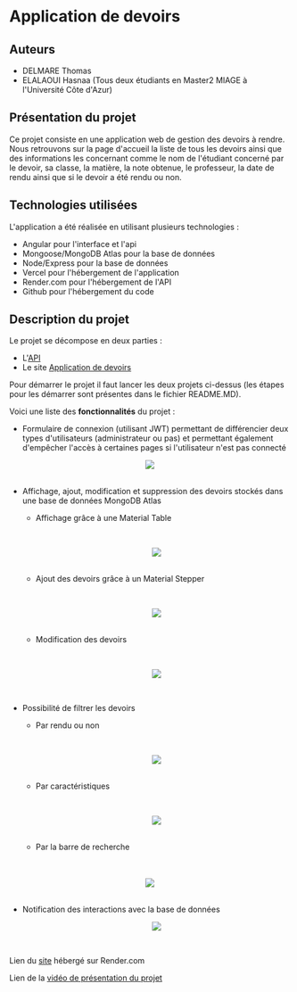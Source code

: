 # Application de devoirs

## Auteurs 
- DELMARE Thomas
- ELALAOUI Hasnaa
(Tous deux étudiants en Master2 MIAGE à l'Université Côte d'Azur)

## Présentation du projet
Ce projet consiste en une application web de gestion des devoirs à rendre. 
Nous retrouvons sur la page d'accueil la liste de tous les devoirs ainsi que des informations les concernant comme le nom de l'étudiant concerné par le devoir, sa classe, la matière, la note obtenue, le professeur, la date de rendu ainsi que si le devoir a été rendu ou non. 

## Technologies utilisées
L'application a été réalisée en utilisant plusieurs technologies : 
- Angular pour l'interface et l'api
- Mongoose/MongoDB Atlas pour la base de données
- Node/Express pour la base de données
- Vercel pour l'hébergement de l'application
- Render.com pour l'hébergement de l'API
- Github pour l'hébergement du code

## Description du projet
Le projet se décompose en deux parties :
- L'[API](https://github.com/ThomasDELMARE/Angular/tree/main/api)
- Le site [Application de devoirs](https://github.com/ThomasDELMARE/Angular/tree/main/assignments) 

Pour démarrer le projet il faut lancer les deux projets ci-dessus (les étapes pour les démarrer sont présentes dans le fichier README.MD).

Voici une liste des **fonctionnalités** du projet :

- Formulaire de connexion (utilisant JWT) permettant de différencier deux types d'utilisateurs (administrateur ou pas) et permettant également d'empêcher l'accès à certaines pages si l'utilisateur n'est pas connecté

<div align="center">
  <img src="https://media.giphy.com/media/okJ6a0kgudjJKFpnVQ/giphy.gif"/>
</div>
<br>


- Affichage, ajout, modification et suppression des devoirs stockés dans une base de données MongoDB Atlas

    - Affichage grâce à une Material Table

    <br><div align="center">
        <img src="https://media.giphy.com/media/gAabVOAVroj5TgcM7G/giphy.gif"/>
    </div><br>

    - Ajout des devoirs grâce à un Material Stepper

    <br><div align="center">
        <img src="https://media.giphy.com/media/ocOe2gcFFG2FEI9nHO/giphy.gif"/>
    </div><br>

    - Modification des devoirs

    <br><div align="center">
        <img src="https://media.giphy.com/media/he5kRhRdZqSeYl5ru9/giphy.gif"/>
    </div><br>

- Possibilité de filtrer les devoirs
    
    - Par rendu ou non

    <br><div align="center">
        <img src="https://media.giphy.com/media/ykkANdVV5bu4olu0C8/giphy.gif"/>
    </div><br>

    - Par caractéristiques

    <br><div align="center">
        <img src="https://media.giphy.com/media/L6jWjwmZnG8F0HmjIq/giphy.gif"/>
    </div><br>

    - Par la barre de recherche
<br>
<br>
    <div align="center">
        <img src="https://media.giphy.com/media/aaIfJ4Zb3hgptEptrA/giphy.gif"/>
    </div><br>

- Notification des interactions avec la base de données

    <div align="center">
            <img src="https://media.giphy.com/media/gDUeMBPVB9lNWlit3N/giphy.gif"/>
    </div>

<br>

Lien du [site](https://devoir.onrender.com/) hébergé sur Render.com

Lien de la [vidéo de présentation du projet]()